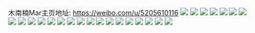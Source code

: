 木南楠Mar主页地址: https://weibo.com/u/5205610116 
![](https://wx4.sinaimg.cn/mw2000/005GicZuly1h9e51ropsuj30lc0sgmzk.jpg) 
![](https://wx4.sinaimg.cn/mw2000/005GicZuly1h9e51s691uj30lc0sgq5n.jpg) 
![](https://wx4.sinaimg.cn/mw2000/005GicZuly1h9e51sga68j30lc0sgtef.jpg) 
![](https://wx4.sinaimg.cn/mw2000/005GicZuly1h9e51rc7swj30kf0r843d.jpg) 
![](https://wx4.sinaimg.cn/mw2000/005GicZuly1h9cpoadqlpj30o40w4jyg.jpg) 
![](https://wx4.sinaimg.cn/mw2000/005GicZuly1h9cpoao3d8j30oq0wzwmb.jpg) 
![](https://wx4.sinaimg.cn/mw2000/005GicZuly1h9cpob74ckj30pe0xvjyv.jpg) 
![](https://wx4.sinaimg.cn/mw2000/005GicZuly1h9cpoa0649j30rq10z7o5.jpg) 
![](https://wx4.sinaimg.cn/mw2000/005GicZuly1h9cjjditn0j327s30a1kz.jpg) 
![](https://wx4.sinaimg.cn/mw2000/005GicZuly1h99js1hiswj335s2dc7wj.jpg) 
![](https://wx4.sinaimg.cn/mw2000/005GicZuly1h99jsghhnrj30qo0zkwi2.jpg) 
![](https://wx4.sinaimg.cn/mw2000/005GicZuly1h99jrv6t4wj32yo1o0kjl.jpg) 
![](https://wx4.sinaimg.cn/mw2000/005GicZuly1h99jrx5hloj335s2dcnpg.jpg) 
![](https://wx4.sinaimg.cn/mw2000/005GicZuly1h99jrvjv7wj30sx12k42v.jpg) 
![](https://wx4.sinaimg.cn/mw2000/005GicZuly1h99js365pjj32dc2dckjm.jpg) 
![](https://wx4.sinaimg.cn/mw2000/005GicZuly1h99jrzli9nj32o02o1e81.jpg) 
![](https://wx4.sinaimg.cn/mw2000/005GicZuly1h99jspfu6dj30lc0sgadv.jpg) 
![](https://wx4.sinaimg.cn/mw2000/005GicZuly1h99jrsftkkj32yo1o01dq.jpg) 
![](https://wx4.sinaimg.cn/mw2000/005GicZuly1h99js3zj0wj32dc2dc1ky.jpg) 
![](https://wx4.sinaimg.cn/mw2000/005GicZuly1h99js4keumj31e611n15s.jpg) 
![](https://wx4.sinaimg.cn/mw2000/005GicZuly1h99jrysvewj30qo0zkacc.jpg) 
![](https://wx4.sinaimg.cn/mw2000/005GicZuly1h8iuynfw19j30u0140ahi.jpg) 
![](https://wx4.sinaimg.cn/mw2000/005GicZuly1h8iuynt0mvj30t012oafp.jpg) 
![](https://wx4.sinaimg.cn/mw2000/005GicZuly1h8iuyn2qpvj30u018yte4.jpg) 
